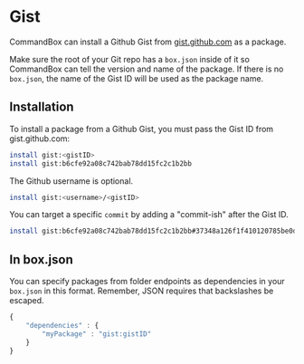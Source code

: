 # Gist

CommandBox can install a Github Gist from [gist.github.com](https://gist.github.com) as a package.

Make sure the root of your Git repo has a `box.json` inside of it so CommandBox can tell the version and name of the package. If there is no `box.json`, the name of the Gist ID will be used as the package name.

## Installation

To install a package from a Github Gist, you must pass the Gist ID from gist.github.com:

```bash
install gist:<gistID>
install gist:b6cfe92a08c742bab78dd15fc2c1b2bb
```

The Github username is optional.

```bash
install gist:<username>/<gistID>
```

You can target a specific `commit` by adding a "commit-ish" after the Gist ID.

```bash
install gist:b6cfe92a08c742bab78dd15fc2c1b2bb#37348a126f1f410120785be0d84ad7a2148c3e9f
```

## In box.json

You can specify packages from folder endpoints as dependencies in your `box.json` in this format. Remember, JSON requires that backslashes be escaped.

```javascript
{
    "dependencies" : {
        "myPackage" : "gist:gistID"
    }
}
```
